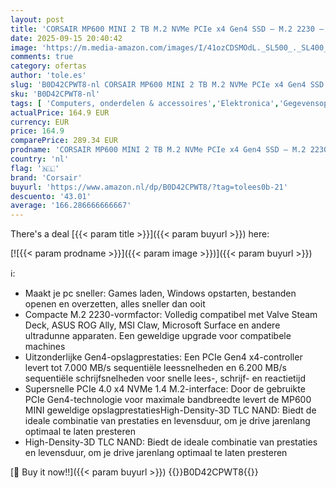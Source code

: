 ```yaml
---
layout: post
title: 'CORSAIR MP600 MINI 2 TB M.2 NVMe PCIe x4 Gen4 SSD – M.2 2230 – Tot 7.000MB/sec Sequentieel Lezen – High-Density 3D TLC NAND – Perfect voor Steam Deck en Microsoft Surface – Zwart'
date: 2025-09-15 20:40:42
image: 'https://m.media-amazon.com/images/I/41ozCDSMOdL._SL500_._SL400_.jpg'
comments: true
category: ofertas
author: 'tole.es'
slug: 'B0D42CPWT8-nl CORSAIR MP600 MINI 2 TB M.2 NVMe PCIe x4 Gen4 SSD – M.2...'
sku: 'B0D42CPWT8-nl'
tags: [ 'Computers, onderdelen & accessoires','Elektronica','Gegevensopslag','Interne SSDs','Interne dataopslag','corsair','🇳🇱', ]
actualPrice: 164.9 EUR
currency: EUR
price: 164.9
comparePrice: 289.34 EUR
prodname: 'CORSAIR MP600 MINI 2 TB M.2 NVMe PCIe x4 Gen4 SSD – M.2 2230 – Tot 7.000MB/sec Sequentieel Lezen – High-Density 3D TLC NAND – Perfect voor Steam Deck en Microsoft Surface – Zwart'
country: 'nl'
flag: '🇳🇱'
brand: 'Corsair'
buyurl: 'https://www.amazon.nl/dp/B0D42CPWT8/?tag=tolees0b-21'
descuento: '43.01'
average: '166.286666666667'
---
```


There's a deal [{{< param title >}}]({{< param buyurl >}})  here:

[![{{< param prodname >}}]({{< param image >}})]({{< param buyurl >}})

ℹ️:

- Maakt je pc sneller: Games laden, Windows opstarten, bestanden openen en overzetten, alles sneller dan ooit
- Compacte M.2 2230-vormfactor: Volledig compatibel met Valve Steam Deck, ASUS ROG Ally, MSI Claw, Microsoft Surface en andere ultradunne apparaten. Een geweldige upgrade voor compatibele machines
- Uitzonderlijke Gen4-opslagprestaties: Een PCIe Gen4 x4-controller levert tot 7.000 MB/s sequentiële leessnelheden en 6.200 MB/s sequentiële schrijfsnelheden voor snelle lees-, schrijf- en reactietijd
- Supersnelle PCIe 4.0 x4 NVMe 1.4 M.2-interface: Door de gebruikte PCIe Gen4-technologie voor maximale bandbreedte levert de MP600 MINI geweldige opslagprestatiesHigh-Density-3D TLC NAND: Biedt de ideale combinatie van prestaties en levensduur, om je drive jarenlang optimaal te laten presteren
- High-Density-3D TLC NAND: Biedt de ideale combinatie van prestaties en levensduur, om je drive jarenlang optimaal te laten presteren

[🛒 Buy it now!!]({{< param buyurl >}})
{{<world>}}B0D42CPWT8{{</world>}}

